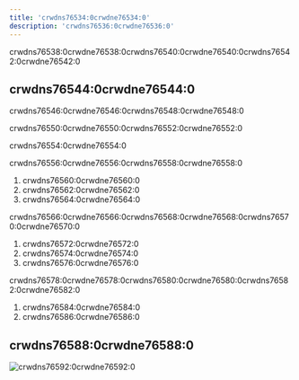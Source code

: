 ```yaml
---
title: 'crwdns76534:0crwdne76534:0'
description: 'crwdns76536:0crwdne76536:0'
---
```


crwdns76538:0crwdne76538:0crwdns76540:0crwdne76540:0crwdns76542:0crwdne76542:0

## crwdns76544:0crwdne76544:0

crwdns76546:0crwdne76546:0crwdns76548:0crwdne76548:0

crwdns76550:0crwdne76550:0crwdns76552:0crwdne76552:0

crwdns76554:0crwdne76554:0

crwdns76556:0crwdne76556:0crwdns76558:0crwdne76558:0

1. crwdns76560:0crwdne76560:0
2. crwdns76562:0crwdne76562:0
3. crwdns76564:0crwdne76564:0

crwdns76566:0crwdne76566:0crwdns76568:0crwdne76568:0crwdns76570:0crwdne76570:0

1. crwdns76572:0crwdne76572:0
2. crwdns76574:0crwdne76574:0
3. crwdns76576:0crwdne76576:0

crwdns76578:0crwdne76578:0crwdns76580:0crwdne76580:0crwdns76582:0crwdne76582:0

1. crwdns76584:0crwdne76584:0
2. crwdns76586:0crwdne76586:0

## crwdns76588:0crwdne76588:0

![crwdns76592:0crwdne76592:0](crwdns76590:0crwdne76590:0)
